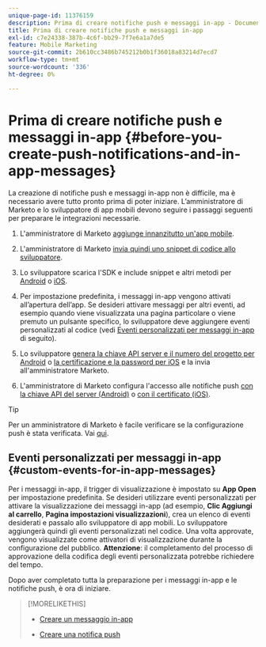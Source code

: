 ```yaml
---
unique-page-id: 11376159
description: Prima di creare notifiche push e messaggi in-app - Documenti Marketo - Documentazione del prodotto
title: Prima di creare notifiche push e messaggi in-app
exl-id: c7e24338-387b-4c6f-bb29-7f7e6a1a7de5
feature: Mobile Marketing
source-git-commit: 2b610cc3486b745212b0b1f36018a83214d7ecd7
workflow-type: tm+mt
source-wordcount: '336'
ht-degree: 0%

---
```


# Prima di creare notifiche push e messaggi in-app {#before-you-create-push-notifications-and-in-app-messages}

La creazione di notifiche push e messaggi in-app non è difficile, ma è necessario avere tutto pronto prima di poter iniziare. L’amministratore di Marketo e lo sviluppatore di app mobili devono seguire i passaggi seguenti per preparare le integrazioni necessarie.

1. L&#39;amministratore di Marketo [aggiunge innanzitutto un&#39;app mobile](/help/marketo/product-docs/mobile-marketing/admin/add-a-mobile-app.md).

1. L&#39;amministratore di Marketo [invia quindi uno snippet di codice allo sviluppatore](/help/marketo/product-docs/mobile-marketing/admin/send-sdk-code-to-a-developer.md).

1. Lo sviluppatore scarica l&#39;SDK e include snippet e altri metodi per [Android](https://experienceleague.adobe.com/it/docs/marketo-developer/marketo/mobile/installation#how-to-install-marketo-sdk-on-android) o [iOS](https://experienceleague.adobe.com/it/docs/marketo-developer/marketo/mobile/installation#how-to-install-marketo-sdk-on-ios).

1. Per impostazione predefinita, i messaggi in-app vengono attivati all’apertura dell’app. Se desideri attivare messaggi per altri eventi, ad esempio quando viene visualizzata una pagina particolare o viene premuto un pulsante specifico, lo sviluppatore deve aggiungere eventi personalizzati al codice (vedi [Eventi personalizzati per messaggi in-app](#CustomEvents) di seguito).

1. Lo sviluppatore [genera la chiave API server e il numero del progetto per Android](https://experienceleague.adobe.com/it/docs/marketo-developer/marketo/mobile/installation#how-to-install-marketo-sdk-on-android) o [la certificazione e la password per iOS](https://experienceleague.adobe.com/it/docs/marketo-developer/marketo/mobile/installation#install-marketo-sdk-on-ios) e la invia all&#39;amministratore Marketo.

1. L&#39;amministratore di Marketo configura l&#39;accesso alle notifiche push [con la chiave API del server (Android)](/help/marketo/product-docs/mobile-marketing/admin/configure-mobile-app-android-push-access.md) o [con il certificato (iOS)](/help/marketo/product-docs/mobile-marketing/admin/configure-mobile-app-ios-push-access.md).

>[!TIP]
>
>Per un amministratore di Marketo è facile verificare se la configurazione push è stata verificata. Vai [qui](/help/marketo/product-docs/mobile-marketing/admin/verify-push-configuration.md).

## Eventi personalizzati per messaggi in-app {#custom-events-for-in-app-messages}

Per i messaggi in-app, il trigger di visualizzazione è impostato su **App Open** per impostazione predefinita. Se desideri utilizzare eventi personalizzati per attivare la visualizzazione dei messaggi in-app (ad esempio, **Clic Aggiungi al carrello**, **Pagina impostazioni visualizzazioni**), crea un elenco di eventi desiderati e passalo allo sviluppatore di app mobili. Lo sviluppatore aggiungerà quindi gli eventi personalizzati nel codice. Una volta approvate, vengono visualizzate come attivatori di visualizzazione durante la configurazione del pubblico. **Attenzione**: il completamento del processo di approvazione della codifica degli eventi personalizzata potrebbe richiedere del tempo.

Dopo aver completato tutta la preparazione per i messaggi in-app e le notifiche push, è ora di iniziare.

>[!MORELIKETHIS]
>
>* [Creare un messaggio in-app](/help/marketo/product-docs/mobile-marketing/in-app-messages/creating-in-app-messages/create-an-in-app-message.md)
>
>* [Creare una notifica push](/help/marketo/product-docs/mobile-marketing/push-notifications/create-a-push-notification.md)
